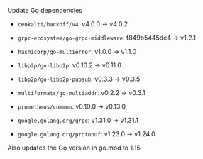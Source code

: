 Update Go dependencies

- `cenkalti/backoff/v4`: v4.0.0 -> v4.0.2

- `grpc-ecosystem/go-grpc-middleware`: f849b5445de4 -> v1.2.1

- `hashicorp/go-multierror`: v1.0.0 -> v1.1.0

- `libp2p/go-libp2p`: v0.10.2 -> v0.11.0

- `libp2p/go-libp2p-pubsub`: v0.3.3 -> v0.3.5

- `multiformats/go-multiaddr`: v0.2.2 -> v0.3.1

- `prometheus/common`: v0.10.0 -> v0.13.0

- `google.golang.org/grpc`: v1.31.0 -> v1.31.1

- `google.golang.org/protobuf`: v1.23.0 -> v1.24.0

Also updates the Go version in go.mod to 1.15.
